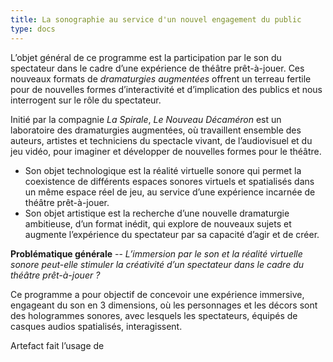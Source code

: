```yaml
---
title: La sonographie au service d'un nouvel engagement du public
type: docs
---
```

L’objet général de ce programme est la participation par le son du spectateur dans le cadre d’une expérience de théâtre prêt-à-jouer. Ces nouveaux formats de *dramaturgies augmentées* offrent un terreau fertile pour de nouvelles formes d’interactivité et d’implication des publics et nous interrogent sur le rôle du spectateur.

Initié par la compagnie *La Spirale*, *Le Nouveau Décaméron* est un laboratoire des dramaturgies augmentées, où travaillent ensemble des auteurs, artistes et techniciens du spectacle vivant, de l’audiovisuel et du jeu vidéo, pour imaginer et développer de nouvelles formes pour le théâtre.

- Son objet technologique est la réalité virtuelle sonore qui permet la coexistence de différents espaces sonores virtuels et spatialisés dans un même espace réel de jeu, au service d’une expérience incarnée de théâtre prêt-à-jouer.
- Son objet artistique est la recherche d’une nouvelle dramaturgie ambitieuse, d’un format inédit, qui explore de nouveaux sujets et augmente l’expérience du spectateur par sa capacité d’agir et de créer.

**Problématique générale**  -- *L’immersion par le son et la réalité virtuelle sonore peut-elle stimuler la créativité d’un spectateur dans le cadre du théâtre prêt-à-jouer ?*

Ce programme a pour objectif de concevoir une expérience immersive, engageant du son en 3 dimensions, où les personnages et les décors sont des hologrammes sonores, avec lesquels les spectateurs, équipés de casques audios spatialisés, interagissent.

Artefact fait l’usage de 